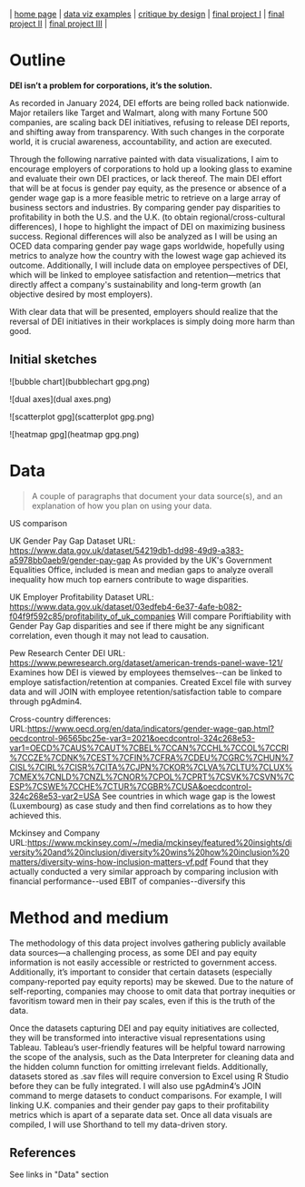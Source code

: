 | [home page](https://cmustudent.github.io/tswd-portfolio-templates/) | [data viz examples](dataviz-examples) | [critique by design](critique-by-design) | [final project I](final-project-part-one) | [final project II](final-project-part-two) | [final project III](final-project-part-three) |




# Outline

 **DEI isn’t a problem for corporations, it’s the solution.**

As recorded in January 2024, DEI efforts are being rolled back nationwide. Major retailers like Target and Walmart, along with many Fortune 500 companies, are scaling back DEI initiatives, refusing to release DEI reports, and shifting away from transparency. With such changes in the corporate world, it is crucial awareness, accountability, and action are executed. 

Through the following narrative painted with data visualizations, I aim to encourage employers of corporations to hold up a looking glass to examine and evaluate their own DEI practices, or lack thereof. The main DEI effort that will be at focus is gender pay equity, as the presence or absence of a gender wage gap is a more feasible metric to retrieve on a large array of business sectors and industries. By comparing gender pay disparities to profitability in both the U.S. and the U.K. (to obtain regional/cross-cultural differences), I hope to highlight the impact of DEI on maximizing business success. Regional differences will also be analyzed as I will be using an OCED data comparing gender pay wage gaps worldwide, hopefully using metrics to analyze how the country with the lowest wage gap achieved its outcome.  Additionally, I will include data on employee perspectives of DEI, which will be linked to employee satisfaction and retention—metrics that directly affect a company's sustainability and long-term growth (an objective desired by most employers).

With clear data that will be presented, employers should realize that the reversal of DEI initiatives in their workplaces is simply doing more harm than good.




## Initial sketches

![bubble chart](bubblechart gpg.png)

![dual axes](dual axes.png)

![scatterplot gpg](scatterplot gpg.png)

![heatmap gpg](heatmap gpg.png)

# Data
> A couple of paragraphs that document your data source(s), and an explanation of how you plan on using your data. 

US comparison

UK Gender Pay Gap Dataset
 URL: https://www.data.gov.uk/dataset/54219db1-dd98-49d9-a383-a5978bb0aeb9/gender-pay-gap
 As provided by the UK's Government Equalities Office, included is mean and median gaps to analyze overall inequality how much top earners contribute to wage disparities. 


UK Employer Profitability Dataset
 URL: https://www.data.gov.uk/dataset/03edfeb4-6e37-4afe-b082-f04f9f592c85/profitability_of_uk_companies
 Will compare Poriftiability with Gender Pay Gap disparities and see if there might be any significant correlation, even  though it may not lead to causation. 


Pew Research Center DEI
 URL: https://www.pewresearch.org/dataset/american-trends-panel-wave-121/ 
 Examines how DEI is viewed by employees themselves--can be linked to employe satisfaction/retention at companies. Created Excel file with survey data and will JOIN with employee retention/satisfaction table to compare through pgAdmin4. 
  
Cross-country differences: 
 URL:https://www.oecd.org/en/data/indicators/gender-wage-gap.html?oecdcontrol-96565bc25e-var3=2021&oecdcontrol-324c268e53-var1=OECD%7CAUS%7CAUT%7CBEL%7CCAN%7CCHL%7CCOL%7CCRI%7CCZE%7CDNK%7CEST%7CFIN%7CFRA%7CDEU%7CGRC%7CHUN%7CISL%7CIRL%7CISR%7CITA%7CJPN%7CKOR%7CLVA%7CLTU%7CLUX%7CMEX%7CNLD%7CNZL%7CNOR%7CPOL%7CPRT%7CSVK%7CSVN%7CESP%7CSWE%7CCHE%7CTUR%7CGBR%7CUSA&oecdcontrol-324c268e53-var2=USA
See countries in which wage gap is the lowest (Luxembourg) as case study and then find correlations as to how they achieved this. 

Mckinsey and Company
URL:https://www.mckinsey.com/~/media/mckinsey/featured%20insights/diversity%20and%20inclusion/diversity%20wins%20how%20inclusion%20matters/diversity-wins-how-inclusion-matters-vf.pdf
  Found that they actually conducted a very similar approach by comparing inclusion with financial performance--used EBIT of companies--diversify this
  



# Method and medium

The methodology of this data project involves gathering publicly available data sources—a challenging process, as some DEI and pay equity information is not easily accessible or restricted to government access. Additionally, it’s important to consider that certain datasets (especially company-reported pay equity reports) may be skewed. Due to the nature of self-reporting, companies may choose to omit data that portray inequities or favoritism toward men in their pay scales, even if this is the truth of the data. 

Once the datasets capturing DEI and pay equity initiatives are collected, they will be transformed into interactive visual representations using Tableau. Tableau’s user-friendly features will be helpful toward narrowing the scope of the analysis, such as the Data Interpreter for cleaning data and the hidden column function for omitting irrelevant fields. Additionally, datasets stored as .sav files will require conversion to Excel using R Studio before they can be fully integrated. I will also use pgAdmin4’s JOIN command to merge datasets to conduct comparisons. For example, I will linking U.K. companies and their gender pay gaps to their profitability metrics which is apart of a separate data set. Once all data visuals are compiled, I will use Shorthand to tell my data-driven story.


## References
See links in "Data" section

